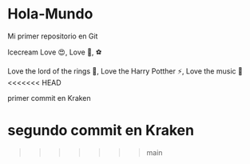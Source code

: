 # Hola-Mundo

Mi primer repositorio en Git

Icecream Love :heart_eyes:, Love :pizza:, :soccer:

Love the lord of the rings :ring:, Love the Harry Potther :zap:, Love the music :violin:
<<<<<<< HEAD

primer commit en Kraken

segundo commit en Kraken
=======
>>>>>>> main
